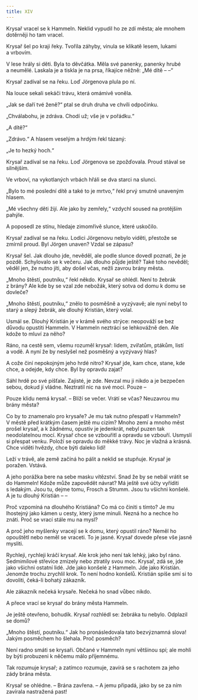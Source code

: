 ```yaml
---
title: XIV
---
```


Krysař vracel se k Hammeln. Neklid vypudil ho ze zdí města; ale mnohem dotěrněji ho tam vracel.

Krysař šel po kraji řeky. Tvořila záhyby, vinula se klikatě lesem, lukami a vrbovím.

V lese hrály si děti. Byla to děvčátka. Měla své panenky, panenky hrubé a neumělé. Laskala je a tiskla je na prsa, říkajíce něžně: „Mé dítě – –“

Krysař zadíval se na řeku. Loď Jörgenova plula po ní.

Na louce sekali sekáči trávu, která omámivě voněla.

„Jak se daří tvé ženě?“ ptal se druh druha ve chvíli odpočinku.

„Chválabohu, je zdráva. Chodí už; vše je v pořádku.“

„A dítě?“

„Zdrávo.“ A hlasem veselým a hrdým řekl tázaný:

„Je to hezký hoch.“

Krysař zadíval se na řeku. Loď Jörgenova se zpožďovala. Proud stával se silnějším.

Ve vrboví, na vykotlaných vrbách hřáli se dva starci na slunci.

„Bylo to mé poslední dítě a také to je mrtvo,“ řekl prvý smutně unaveným hlasem.

„Mé všechny děti žijí. Ale jako by zemřely,“ vzdychl soused na protějším pahýle.

A poposedl ze stínu, hledaje zimomřivě slunce, které uskočilo.

Krysař zadíval se na řeku. Lodici Jörgenovu nebylo viděti, přestože se zmírnil proud. Byl Jörgen unaven? Vzdal se zápasu?

Krysař šel. Jak dlouho jde, nevěděl, ale podle slunce dovedl poznati, že je pozdě. Schylovalo se k večeru. Jak dlouho půjde ještě? Také toho nevěděl; věděl jen, že nutno jíti, aby došel včas, nežli zavrou brány města.

„Mnoho štěstí, poutníku,“ řekl někdo. Krysař se ohlédl. Není to žebrák z brány? Ale kde by se vzal zde nebožák, který sotva od domu k domu se dovleče?

„Mnoho štěstí, poutníku,“ znělo to posměšně a vyzývavě; ale nyní nebyl to starý a slepý žebrák, ale dlouhý Kristián, který volal.

Usmál se. Dlouhý Kristián je v krámě svého strýce: neopováží se bez důvodu opustiti Hammeln. V Hammeln neztrácí se lehkovážně den. Ale kdože to mluví za něho?

Ráno, na cestě sem, všemu rozuměl krysař: lidem, zvířatům, ptákům, listí a vodě. A nyní že by neslyšel než posměšný a vyzývavý hlas?

A cože činí nepokojným jeho hrdé nitro? Krysař jde, kam chce, stane, kde chce, a odejde, kdy chce. Byl by opravdu zajat?

Sáhl hrdě po své píšťale. Zajisté, je zde. Nevzal mu ji nikdo a je bezpečen sebou, dokud jí vládne. Neztratil nic na své moci. Pouze –

Pouze klidu nemá krysař. – Blíží se večer. Vrátí se včas? Neuzavrou mu brány města?

Co by to znamenalo pro krysaře? Je mu tak nutno přespatI v Ham­meln? V městě před krátkým časem ještě mu cizím? Mnoho zemí a mnoho měst prošel krysař, a k žádnému, opustiv je jedenkrát, nebyl puzen tak neodolatelnou mocí. Krysař chce se vzbouřitI a opravdu se vzbouří. Usmyslí si přespat venku. Položí se opravdu do měkké trávy. Noc je vlažná a krásná. Chce viděti hvězdy, chce býti daleko lidí!

Leží v trávě, ale země začíná ho pálit a neklid se stupňuje. Krysař je poražen. Vstává.

A jeho porážka bere na sebe masku vítězství. Snad že by se nebál vrátit se do Hammeln! Kdože může zapovědět návrat? Má ještě své účty vyříditi s ledakým. Jsou tu, dejme tomu, Frosch a Strumm. Jsou tu všichni konšelé. A je tu dlouhý Kristián – –

Proč vzpomíná na dlouhého Kristiána? Co má co činiti s tímto? Je mu lhostejný jako kámen u cesty, který jsme minuli. Nezná ho a nechce ho znáti. Proč se vrací stále mu na mysl?

A proč jeho myšlenky vracejí se k domu, který opustil ráno? Neměl ho opouštětI nebo neměl se vraceti. To je jasné. Krysař dovede přese vše jasně mysliti.

Rychleji, rychleji kráčí krysař. Ale krok jeho není tak lehký, jako byl ráno. Sedmimílové střevíce zmizely nebo ztratily svou moc. Krysař, zdá se, jde jako všichni ostatní lidé. Jde jako konšelé z Hammeln. Jde jako Kristián. Jenomže trochu zrychlil krok. To není hodno konšelů. Kristián spíše smí si to dovoliti, čeká-li bohatý zákazník.

Ale zákazník nečeká krysaře. Nečeká ho snad vůbec nikdo.

A přece vrací se krysař do brány města Hammeln.

Je ještě otevřeno, bohudík. Krysař rozhlédl se: žebráka tu nebylo. Odplazil se domů?

„Mnoho štěstí, poutníku.“ Jak ho pronásledovala tato bezvýznamná slova! Jakým posměchem ho šlehala. Proč posměch?

Není radno smáti se krysaři. Občané v Hammeln nyní většinou spí; ale mohli by býti probuzeni k něčemu málo příjemnému.

Tak rozumuje krysař; a zatímco rozumuje, zavírá se s rachotem za jeho zády brána města.

Krysař se ohlédne. – Brána zavřena. – A jemu připadá, jako by se za ním zavírala nastražená past!
